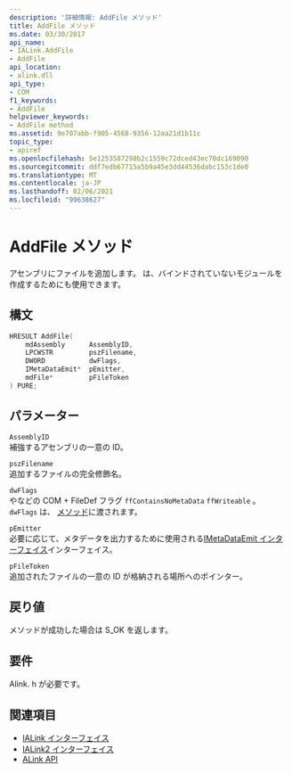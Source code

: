```yaml
---
description: '詳細情報: AddFile メソッド'
title: AddFile メソッド
ms.date: 03/30/2017
api_name:
- IALink.AddFile
- AddFile
api_location:
- alink.dll
api_type:
- COM
f1_keywords:
- AddFile
helpviewer_keywords:
- AddFile method
ms.assetid: 9e707abb-f905-4568-9356-12aa21d1b11c
topic_type:
- apiref
ms.openlocfilehash: 5e1253587298b2c1559c72dced43ec70dc169090
ms.sourcegitcommit: ddf7edb67715a5b9a45e3dd44536dabc153c1de0
ms.translationtype: MT
ms.contentlocale: ja-JP
ms.lasthandoff: 02/06/2021
ms.locfileid: "99638627"
---
```

# <a name="addfile-method"></a>AddFile メソッド

アセンブリにファイルを追加します。 は、バインドされていないモジュールを作成するためにも使用できます。  
  
## <a name="syntax"></a>構文  
  
```cpp  
HRESULT AddFile(  
    mdAssembly      AssemblyID,  
    LPCWSTR         pszFilename,  
    DWORD           dwFlags,  
    IMetaDataEmit*  pEmitter,  
    mdFile*         pFileToken  
) PURE;  
```  
  
## <a name="parameters"></a>パラメーター  

 `AssemblyID`  
 補強するアセンブリの一意の ID。  
  
 `pszFilename`  
 追加するファイルの完全修飾名。  
  
 `dwFlags`  
 やなどの COM + FileDef フラグ `ffContainsNoMetaData` `ffWriteable` 。 `dwFlags` は、 [メソッド](../metadata/imetadataassemblyemit-definefile-method.md)に渡されます。  
  
 `pEmitter`  
 必要に応じて、メタデータを出力するために使用される[IMetaDataEmit インターフェイス](../metadata/imetadataemit-interface.md)インターフェイス。  
  
 `pFileToken`  
 追加されたファイルの一意の ID が格納される場所へのポインター。  
  
## <a name="return-value"></a>戻り値  

 メソッドが成功した場合は S_OK を返します。  
  
## <a name="requirements"></a>要件  

 Alink. h が必要です。  
  
## <a name="see-also"></a>関連項目

- [IALink インターフェイス](ialink-interface.md)
- [IALink2 インターフェイス](ialink2-interface.md)
- [ALink API](index.md)
